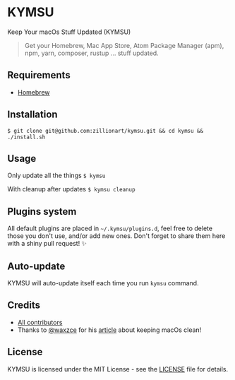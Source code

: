 # KYMSU
Keep Your macOs Stuff Updated (KYMSU)

> Get your Homebrew, Mac App Store, Atom Package Manager (apm), npm, yarn, composer, rustup ... stuff updated.

## Requirements

- [Homebrew](https://brew.sh)

## Installation

`$ git clone git@github.com:zillionart/kymsu.git && cd kymsu && ./install.sh`

## Usage

Only update all the things
`$ kymsu`

With cleanup after updates
`$ kymsu cleanup`

## Plugins system

All default plugins are placed in `~/.kymsu/plugins.d`, feel free to delete those you don't use, and/or add new ones.
Don't forget to share them here with a shiny pull request! ✨

## Auto-update

KYMSU will auto-update itself each time you run `kymsu` command.

## Credits

* [All contributors](https://github.com/welcomattic/kymsu/graphs/contributors)
* Thanks to [@waxzce](https://github.com/waxzce) for his [article](https://medium.com/@waxzce/keeping-macos-clean-this-is-my-osx-brew-update-cli-command-6c8f12dc1731) about keeping macOs clean!

## License

KYMSU is licensed under the MIT License - see the [LICENSE](LICENSE) file
for details.
